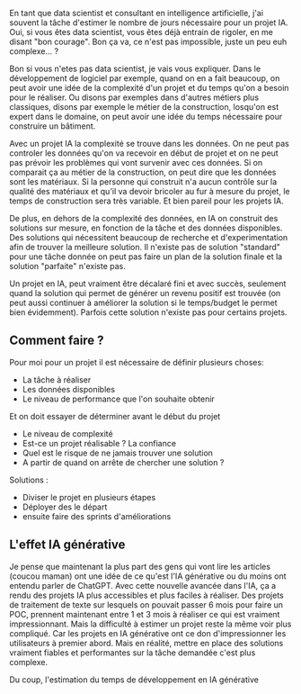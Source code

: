 En tant que data scientist et consultant en intelligence artificielle, j'ai souvent la tâche d'estimer le nombre de jours nécessaire pour un projet IA. Oui, si vous êtes data scientist, vous êtes déjà entrain de rigoler, en me disant "bon courage". Bon ça va, ce n'est pas impossible, juste un peu euh complexe... ?

Bon si vous n'etes pas data scientist, je vais vous expliquer. Dans le développement de logiciel par exemple, quand on en a fait beaucoup, on peut avoir une idée de la complexité d'un projet et du temps qu'on a besoin pour le réaliser. Ou disons par exemples dans d'autres métiers plus classiques, disons par exemple le métier de la construction, losqu'on est expert dans le domaine, on peut avoir une idée du temps nécessaire pour construire un bâtiment.

Avec un projet IA la complexité se trouve dans les données. On ne peut pas controler les données qu'on va recevoir en début de projet et on ne peut pas prévoir les problèmes qui vont survenir avec ces données. Si on comparait ça au métier de la construction, on peut dire que les données sont les matériaux. Si la personne qui construit n'a aucun contrôle sur la qualité des matériaux et qu'il va devoir bricoler au fur à mesure du projet, le temps de construction sera très variable. Et bien pareil pour les projets IA.

De plus, en dehors de la complexité des données, en IA on construit des solutions sur mesure, en fonction de la tâche et des données disponibles. Des solutions qui nécessitent beaucoup de recherche et d'experimentation afin de trouver la meilleure solution. Il n'existe pas de solution "standard" pour une tâche donnée on peut pas faire un plan de la solution finale et la solution "parfaite" n'existe pas. 

Un projet en IA, peut vraiment être décalaré fini et avec succès, seulement quand la solution qui permet de générer un revenu positif est trouvée (on peut aussi continuer à améliorer la solution si le temps/budget le permet bien évidemment). Parfois cette solution n'existe pas pour certains projets. 

## Comment faire ? 

Pour moi pour un projet il est nécessaire de définir plusieurs choses:
- La tâche à réaliser
- Les données disponibles
- Le niveau de performance que l'on souhaite obtenir

Et on doit essayer de déterminer avant le début du projet 
- Le niveau de complexité
- Est-ce un projet réalisable ? La confiance
- Quel est le risque de ne jamais trouver une solution
- A partir de quand on arrête de chercher une solution ?

Solutions : 
- Diviser le projet en plusieurs étapes
- Déployer des le départ 
- ensuite faire des sprints d'améliorations


## L'effet IA générative

Je pense que maintenant la plus part des gens qui vont lire les articles (coucou maman) ont une idée de ce qu'est l'IA générative ou du moins ont entendu parler de ChatGPT. Avec cette nouvelle avancée dans l'IA, ça a rendu des projets IA plus accessibles et plus faciles à réaliser.
Des projets de traitement de texte sur lesquels on pouvait passer 6 mois pour faire un POC, prennent maintenant entre 1 et 3 mois à réaliser ce qui est vraiment impressionnant. Mais la difficulté à estimer un projet reste la même voir plus compliqué. Car les projets en IA générative ont ce don d'impressionner les utilisateurs à premier abord. Mais en réalité, mettre en place des solutions vraiment fiables et performantes sur la tâche demandée c'est plus complexe.


Du coup, l'estimation du temps de développement en IA générative 



